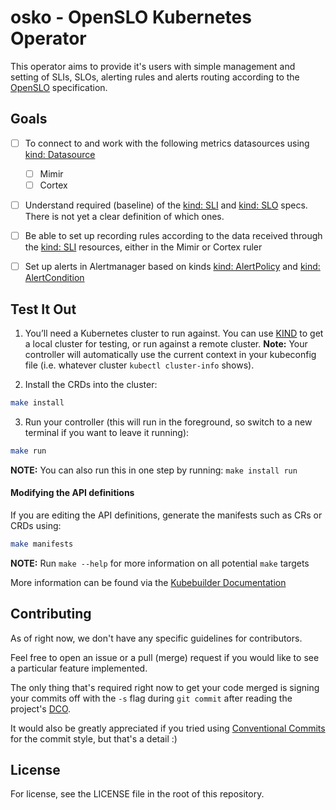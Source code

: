 # osko - OpenSLO Kubernetes Operator

This operator aims to provide it's users with simple management and setting of SLIs, SLOs, alerting rules and alerts routing according to the
[OpenSLO](https://github.com/OpenSLO/OpenSLO) specification.

## Goals

- [ ] To connect to and work with the following metrics datasources using [kind: Datasource](https://github.com/OpenSLO/OpenSLO#datasource)
    - [ ] Mimir
    - [ ] Cortex
- [ ] Understand required (baseline) of the [kind: SLI](https://github.com/OpenSLO/OpenSLO#sli) and [kind: SLO](https://github.com/OpenSLO/OpenSLO#slo)
        specs. There is not yet a clear definition of which ones.
- [ ] Be able to set up recording rules according to the data received through the [kind: SLI](https://github.com/OpenSLO/OpenSLO#sli) resources, either
        in the Mimir or Cortex ruler
- [ ] Set up alerts in Alertmanager based on kinds [kind: AlertPolicy](https://github.com/OpenSLO/OpenSLO#alertpolicy) and
        [kind: AlertCondition](https://github.com/OpenSLO/OpenSLO#alertcondition)


## Test It Out

1. You’ll need a Kubernetes cluster to run against. You can use [KIND](https://sigs.k8s.io/kind) to get a local cluster for testing, or run against a remote cluster.
**Note:** Your controller will automatically use the current context in your kubeconfig file (i.e. whatever cluster `kubectl cluster-info` shows).

2. Install the CRDs into the cluster:

```sh
make install
```

3. Run your controller (this will run in the foreground, so switch to a new terminal if you want to leave it running):

```sh
make run
```

**NOTE:** You can also run this in one step by running: `make install run`

#### Modifying the API definitions
If you are editing the API definitions, generate the manifests such as CRs or CRDs using:

```sh
make manifests
```

**NOTE:** Run `make --help` for more information on all potential `make` targets

More information can be found via the [Kubebuilder Documentation](https://book.kubebuilder.io/introduction.html)

## Contributing
As of right now, we don't have any specific guidelines for contributors.

Feel free to open an issue or a pull (merge) request if
you would like to see a particular feature implemented.

The only thing that's required right now to get your code merged is signing your commits off with the `-s` flag during `git commit`
after reading the project's [DCO](DCO).

It would also be greatly appreciated if you tried using
[Conventional Commits](https://www.conventionalcommits.org/en/v1.0.0/) for the commit style, but that's a detail :)


## License

For license, see the LICENSE file in the root of this repository.
